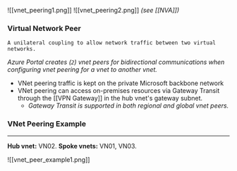![[vnet_peering1.png]]
![[vnet_peering2.png]]
*(see [[NVA]])*


### Virtual Network Peer
	A unilateral coupling to allow network traffic between two virtual networks.
*Azure Portal creates (`2`) vnet peers for bidirectional communications when configuring vnet peering for a vnet to another vnet.*

- VNet peering traffic is kept on the private Microsoft backbone network
- VNet peering can access on-premises resources via Gateway Transit through the [[VPN Gateway]] in the hub vnet's gateway subnet.
	- *Gateway Transit is supported in both regional and global vnet peers.*


### VNet Peering Example
---
__Hub vnet:__ VN02.
__Spoke vnets:__ VN01, VN03.

![[vnet_peer_example1.png]]
